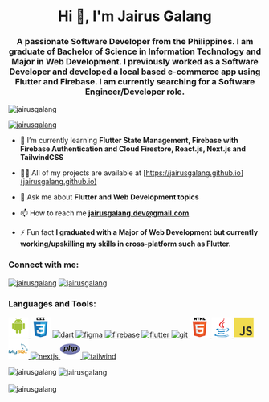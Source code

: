<h1 align="center">Hi 👋, I'm Jairus Galang</h1>
<h3 align="center">A passionate Software Developer from the Philippines. I am graduate of Bachelor of Science in Information Technology and Major in Web Development. I previously worked as a Software Developer and developed a local based e-commerce app using Flutter and Firebase. I am currently searching for a Software Engineer/Developer role.</h3>

<p align="left"> <img src="https://komarev.com/ghpvc/?username=jairusgalang&label=Profile%20views&color=0e75b6&style=flat" alt="jairusgalang" /> </p>

<p align="left"> <a href="https://github.com/ryo-ma/github-profile-trophy"><img src="https://github-profile-trophy.vercel.app/?username=jairusgalang" alt="jairusgalang" /></a> </p>

- 🌱 I’m currently learning **Flutter State Management, Firebase with Firebase Authentication and Cloud Firestore, React.js, Next.js and TailwindCSS**

- 👨‍💻 All of my projects are available at [https://jairusgalang.github.io](jairusgalang.github.io)

- 💬 Ask me about **Flutter and Web Development topics**

- 📫 How to reach me **jairusgalang.dev@gmail.com**

- ⚡ Fun fact **I graduated with a Major of Web Development but currently working/upskilling my skills in cross-platform such as Flutter.**

<h3 align="left">Connect with me:</h3>
<p align="left">
<a href="https://linkedin.com/in/jairusgalang" target="blank"><img align="center" src="https://raw.githubusercontent.com/rahuldkjain/github-profile-readme-generator/master/src/images/icons/Social/linked-in-alt.svg" alt="jairusgalang" height="30" width="40" /></a>
<a href="https://www.behance.net/jairusgalang" target="blank"><img align="center" src="https://raw.githubusercontent.com/rahuldkjain/github-profile-readme-generator/master/src/images/icons/Social/behance.svg" alt="jairusgalang" height="30" width="40" /></a>
</p>

<h3 align="left">Languages and Tools:</h3>
<p align="left"> <a href="https://developer.android.com" target="_blank" rel="noreferrer"> <img src="https://raw.githubusercontent.com/devicons/devicon/master/icons/android/android-original-wordmark.svg" alt="android" width="40" height="40"/> </a> <a href="https://www.w3schools.com/css/" target="_blank" rel="noreferrer"> <img src="https://raw.githubusercontent.com/devicons/devicon/master/icons/css3/css3-original-wordmark.svg" alt="css3" width="40" height="40"/> </a> <a href="https://dart.dev" target="_blank" rel="noreferrer"> <img src="https://www.vectorlogo.zone/logos/dartlang/dartlang-icon.svg" alt="dart" width="40" height="40"/> </a> <a href="https://www.figma.com/" target="_blank" rel="noreferrer"> <img src="https://www.vectorlogo.zone/logos/figma/figma-icon.svg" alt="figma" width="40" height="40"/> </a> <a href="https://firebase.google.com/" target="_blank" rel="noreferrer"> <img src="https://www.vectorlogo.zone/logos/firebase/firebase-icon.svg" alt="firebase" width="40" height="40"/> </a> <a href="https://flutter.dev" target="_blank" rel="noreferrer"> <img src="https://www.vectorlogo.zone/logos/flutterio/flutterio-icon.svg" alt="flutter" width="40" height="40"/> </a> <a href="https://git-scm.com/" target="_blank" rel="noreferrer"> <img src="https://www.vectorlogo.zone/logos/git-scm/git-scm-icon.svg" alt="git" width="40" height="40"/> </a> <a href="https://www.w3.org/html/" target="_blank" rel="noreferrer"> <img src="https://raw.githubusercontent.com/devicons/devicon/master/icons/html5/html5-original-wordmark.svg" alt="html5" width="40" height="40"/> </a> <a href="https://www.java.com" target="_blank" rel="noreferrer"> <img src="https://raw.githubusercontent.com/devicons/devicon/master/icons/java/java-original.svg" alt="java" width="40" height="40"/> </a> <a href="https://developer.mozilla.org/en-US/docs/Web/JavaScript" target="_blank" rel="noreferrer"> <img src="https://raw.githubusercontent.com/devicons/devicon/master/icons/javascript/javascript-original.svg" alt="javascript" width="40" height="40"/> </a> <a href="https://www.mysql.com/" target="_blank" rel="noreferrer"> <img src="https://raw.githubusercontent.com/devicons/devicon/master/icons/mysql/mysql-original-wordmark.svg" alt="mysql" width="40" height="40"/> </a> <a href="https://nextjs.org/" target="_blank" rel="noreferrer"> <img src="https://cdn.worldvectorlogo.com/logos/nextjs-2.svg" alt="nextjs" width="40" height="40"/> </a> <a href="https://www.php.net" target="_blank" rel="noreferrer"> <img src="https://raw.githubusercontent.com/devicons/devicon/master/icons/php/php-original.svg" alt="php" width="40" height="40"/> </a> <a href="https://tailwindcss.com/" target="_blank" rel="noreferrer"> <img src="https://www.vectorlogo.zone/logos/tailwindcss/tailwindcss-icon.svg" alt="tailwind" width="40" height="40"/> </a> </p>

<p><img align="left" src="https://github-readme-stats.vercel.app/api/top-langs?username=jairusgalang&show_icons=true&locale=en&layout=compact" alt="jairusgalang" /></p>

<p>&nbsp;<img align="center" src="https://github-readme-stats.vercel.app/api?username=jairusgalang&show_icons=true&locale=en" alt="jairusgalang" /></p>

<p><img align="center" src="https://github-readme-streak-stats.herokuapp.com/?user=jairusgalang&" alt="jairusgalang" /></p>

